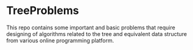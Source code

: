 # TreeProblems
This repo contains some important and basic problems that require designing of algorithms related to the tree and equivalent data structure from various online programming platform.
